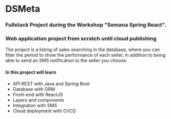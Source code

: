 # DSMeta
### Fullstack Project during the Workshop "Semana Spring React".

### Web application project from scratch until cloud publishing
The project is a listing of sales searching in the database, where you can filter the period to show the performance of each seller, in addition to being able to send an SMS notification to the seller you choose.

#### In this project will learn
* API REST with Java and Spring Boot
* Database with ORM
* Front-end with ReactJS
* Layers and components
* Integration with SMS
* Cloud deployment with CI/CD

<!--
#### See the Project Page
**[https://vitor-agb.github.io/dsmeta/](https://vitor-agb.github.io/dsmeta/)**
-->
